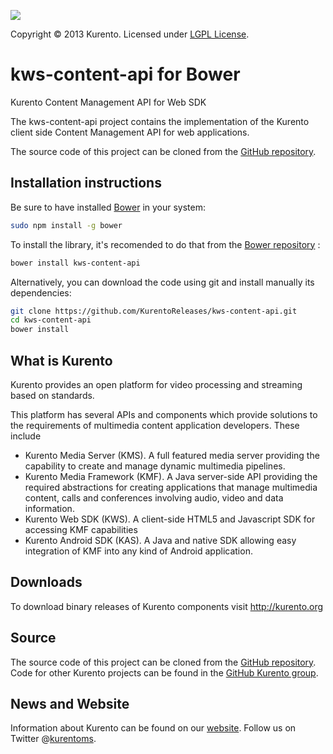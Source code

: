 [![][KurentoImage]][website]

Copyright © 2013 Kurento. Licensed under [LGPL License].

kws-content-api for Bower
===============
Kurento Content Management API for Web SDK

The kws-content-api project contains the implementation of the Kurento
client side Content Management API for web applications.

The source code of this project can be cloned from the [GitHub repository].

Installation instructions
-------------------------

Be sure to have installed [Bower] in your system:

```bash
sudo npm install -g bower
```

To install the library, it's recomended to do that from the [Bower repository] :

```bash
bower install kws-content-api
```

Alternatively, you can download the code using git and install manually its
dependencies:

```bash
git clone https://github.com/KurentoReleases/kws-content-api.git
cd kws-content-api
bower install
```


What is Kurento
-----
Kurento provides an open platform for video processing and streaming
based on standards.

This platform has several APIs and components which provide solutions
to the requirements of multimedia content application developers.
These include

* Kurento Media Server (KMS). A full featured media server providing
the capability to create and manage dynamic multimedia pipelines.
* Kurento Media Framework (KMF). A Java server-side API providing
the required abstractions for creating applications that manage
multimedia content, calls and conferences involving audio, video
and data information.
* Kurento Web SDK (KWS). A client-side HTML5 and Javascript SDK for
accessing KMF capabilities
* Kurento Android SDK (KAS). A Java and native SDK allowing easy
integration of KMF into any kind of Android application.

Downloads
---------
To download binary releases of Kurento components visit http://kurento.org

Source
------
The source code of this project can be cloned from the [GitHub repository].
Code for other Kurento projects can be found in the [GitHub Kurento group].

News and Website
----------------
Information about Kurento can be found on our [website].
Follow us on Twitter @[kurentoms].

[Bower]: http://bower.io
[Bower repository]: https://github.com/KurentoReleases/kws-content-api
[GitHub repository]: https://github.com/kurento/kws-content-api
[GitHub Kurento group]: https://github.com/kurento
[KurentoImage]: https://secure.gravatar.com/avatar/21a2a12c56b2a91c8918d5779f1778bf?s=120
[kurentoms]: http://twitter.com/kurentoms
[LGPL License]: http://www.gnu.org/licenses/lgpl-2.1.html
[website]: http://kurento.org
